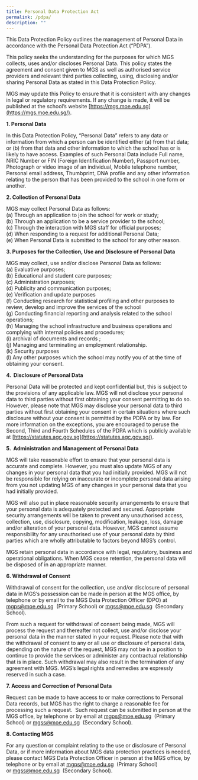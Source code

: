 ```yaml
---
title: Personal Data Protection Act
permalink: /pdpa/
description: ""
---
```


This Data Protection Policy outlines the management of Personal Data in accordance with the Personal Data Protection Act (“PDPA”). 

  

This policy seeks the understanding for the purposes for which MGS collects, uses and/or discloses Personal Data. This policy states the agreement and consent given to MGS as well as authorised service providers and relevant third parties collecting, using, disclosing and/or sharing Personal Data as stated in this Data Protection Policy. 

  

MGS may update this Policy to ensure that it is consistent with any changes in legal or regulatory requirements. If any change is made, it will be published at the school’s website [https://mgs.moe.edu.sg](https://mgs.moe.edu.sg/).  

 
**1. Personal Data**

 
In this Data Protection Policy, “Personal Data” refers to any data or information from which a person can be identified either (a) from that data; or (b) from that data and other information to which the school has or is likely to have access. Examples of such Personal Data include Full name, NRIC Number or FIN (Foreign Identification Number), Passport number, Photograph or video image of an individual, Mobile telephone number, Personal email address, Thumbprint, DNA profile and any other information relating to the person that has been provided to the school in one form or another.

  


**2. Collection of Personal Data**


MGS may collect Personal Data as follows:  <br>
(a) Through an application to join the school for work or study; <br>
(b) Through an application to be a service provider to the school;  <br>
(c) Through the interaction with MGS staff for official purposes; <br>
(d) When responding to a request for additional Personal Data;  <br>
(e) When Personal Data is submitted to the school for any other reason.

  


**3. Purposes for the Collection, Use and Disclosure of Personal Data** 

  

MGS may collect, use and/or disclose Personal Data as follows: <br>
(a) Evaluative purposes; <br>
(b) Educational and student care purposes; <br>
(c) Administration purposes;  <br>
(d) Publicity and communication purposes; <br>
(e) Verification and update purposes  <br>
(f) Conducting research for statistical profiling and other purposes to review, develop and improve the services of the school  <br>
(g) Conducting financial reporting and analysis related to the school operations; <br>
(h) Managing the school infrastructure and business operations and complying with internal policies and procedures;  <br>
(i) archival of documents and records ; <br>
(j) Managing and terminating an employment relationship.  <br>
(k) Security purposes <br>
(l) Any other purposes which the school may notify you of at the time of obtaining your consent.


**4.  Disclosure of Personal Data** 

Personal Data will be protected and kept confidential but, this is subject to the provisions of any applicable law. MGS will not disclose your personal data to third parties without first obtaining your consent permitting to do so. However, please note that MGS may disclose your personal data to third parties without first obtaining your consent in certain situations where such disclosure without your consent is permitted by the PDPA or by law. For more information on the exceptions, you are encouraged to peruse the Second, Third and Fourth Schedules of the PDPA which is publicly available at [https://statutes.agc.gov.sg](https://statutes.agc.gov.sg/).


**5.  Administration and Management of Personal Data** 

 
MGS will take reasonable effort to ensure that your personal data is accurate and complete. However, you must also update MGS of any changes in your personal data that you had initially provided. MGS will not be responsible for relying on inaccurate or incomplete personal data arising from you not updating MGS of any changes in your personal data that you had initially provided.

  

MGS will also put in place reasonable security arrangements to ensure that your personal data is adequately protected and secured. Appropriate security arrangements will be taken to prevent any unauthorised access, collection, use, disclosure, copying, modification, leakage, loss, damage and/or alteration of your personal data. However, MGS cannot assume responsibility for any unauthorised use of your personal data by third parties which are wholly attributable to factors beyond MGS’s control.

MGS retain personal data in accordance with legal, regulatory, business and operational obligations. When MGS cease retention, the personal data will be disposed of in an appropriate manner.  
 
**6. Withdrawal of Consent**

 
Withdrawal of consent for the collection, use and/or disclosure of personal data in MGS’s possession can be made in person at the MGS office, by telephone or by email to the MGS Data Protection Officer (DPO) at 
<a href="mgps@moe.edu.sg">mgps@moe.edu.sg</a>  (Primary School) or <a href="mgss@moe.edu.sg">mgss@moe.edu.sg</a>  (Secondary School).

  

From such a request for withdrawal of consent being made, MGS will process the request and thereafter not collect, use and/or disclose your personal data in the manner stated in your request. Please note that with the withdrawal of consent to any or all use or disclosure of personal data, depending on the nature of the request, MGS may not be in a position to continue to provide the services or administer any contractual relationship that is in place. Such withdrawal may also result in the termination of any agreement with MGS. MGS’s legal rights and remedies are expressly reserved in such a case.
  

**7. Access and Correction of Personal Data** 

Request can be made to have access to or make corrections to Personal Data records, but MGS has the right to charge a reasonable fee for processing such a request.  Such request can be submitted in person at the MGS office, by telephone or by email at <a href="mgps@moe.edu.sg">mgps@moe.edu.sg</a>  (Primary School) or <a href="mgss@moe.edu.sg">mgss@moe.edu.sg</a>  (Secondary School). 

  

  

**8\. Contacting MGS**

  

For any question or complaint relating to the use or disclosure of Personal Data, or if more information about MGS data protection practices is needed, please contact MGS Data Protection Officer in person at the MGS office, by telephone or by email at [mgps@moe.edu.sg](mailto:mgps@moe.edu.sg)  (Primary School) or [mgss@moe.edu.sg](mailto:mgss@moe.edu.sg)  (Secondary School).